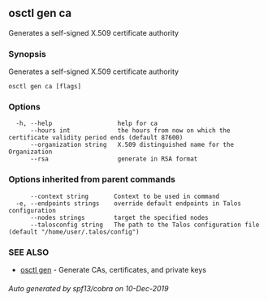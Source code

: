 <!-- markdownlint-disable -->
## osctl gen ca

Generates a self-signed X.509 certificate authority

### Synopsis

Generates a self-signed X.509 certificate authority

```
osctl gen ca [flags]
```

### Options

```
  -h, --help                  help for ca
      --hours int             the hours from now on which the certificate validity period ends (default 87600)
      --organization string   X.509 distinguished name for the Organization
      --rsa                   generate in RSA format
```

### Options inherited from parent commands

```
      --context string       Context to be used in command
  -e, --endpoints strings    override default endpoints in Talos configuration
      --nodes strings        target the specified nodes
      --talosconfig string   The path to the Talos configuration file (default "/home/user/.talos/config")
```

### SEE ALSO

* [osctl gen](osctl_gen.md)	 - Generate CAs, certificates, and private keys

###### Auto generated by spf13/cobra on 10-Dec-2019
